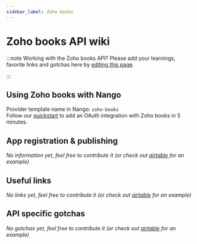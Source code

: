 ```yaml
---
sidebar_label: Zoho books
---
```


# Zoho books API wiki

:::note Working with the Zoho books API?
Please add your learnings, favorite links and gotchas here by [editing this page](https://github.com/nangohq/nango/tree/master/docs/docs/providers/zoho-books.md).

:::

## Using Zoho books with Nango

Provider template name in Nango: `zoho-books`  
Follow our [quickstart](../quickstart.md) to add an OAuth integration with Zoho books in 5 minutes.

## App registration & publishing

_No information yet, feel free to contribute it (or check out [airtable](airtable.md) for an example)_

## Useful links

_No links yet, feel free to contribute it (or check out [airtable](airtable.md) for an example)_

## API specific gotchas

_No gotchas yet, feel free to contribute it (or check out [airtable](airtable.md) for an example)_
